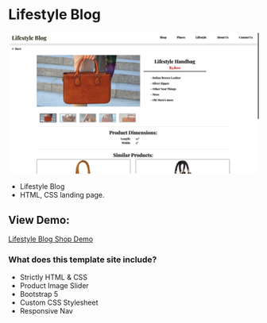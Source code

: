 # Lifestyle Blog
![Lifestyle Blog Shop Theme](https://github.com/MattMarquise/Lifestyle-Blog-Shop-Page/blob/main/lifestyleproduct.jpg)

- Lifestyle Blog
- HTML, CSS landing page.

## View Demo:
[Lifestyle Blog Shop Demo](https://matthewmarquise.com/lifestyleshop)

### What does this template site include?
 - Strictly HTML & CSS
 - Product Image Slider
 - Bootstrap 5
 - Custom CSS Stylesheet
 - Responsive Nav

